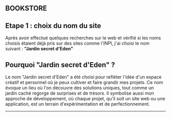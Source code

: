 ## BOOKSTORE 

## Etape 1 : choix du nom du site

Après avoir effectué quelques recherches sur le web et vérifié si les noms choisis étaient déjà pris sur des sites comme l'INPI, j'ai choisi le nom suivant : **"Jardin secret d'Eden"**

## Pourquoi "Jardin secret d'Eden" ?

Le nom "Jardin secret d'Eden" a été choisi pour refléter l'idée d'un espace créatif et personnel où je peux cultiver et faire grandir mes projets. Ce nom évoque un lieu où l'on découvre des solutions uniques, tout comme un jardin caché regorge de surprises et de trésors. Il symbolise aussi mon approche de développement, où chaque projet, qu'il soit un site web ou une application, est un terrain d'expérimentation et de perfectionnement.

 ---
